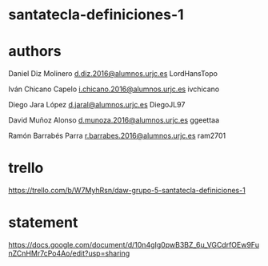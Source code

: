 # santatecla-definiciones-1
# authors

Daniel Diz Molinero	  d.diz.2016@alumnos.urjc.es	    LordHansTopo

Iván Chicano Capelo	  i.chicano.2016@alumnos.urjc.es	ivchicano

Diego Jara López	    d.jaral@alumnos.urjc.es	        DiegoJL97

David Muñoz Alonso	  d.munoza.2016@alumnos.urjc.es	  ggeettaa

Ramón Barrabés Parra	r.barrabes.2016@alumnos.urjc.es	ram2701

# trello 

https://trello.com/b/W7MyhRsn/daw-grupo-5-santatecla-definiciones-1

# statement

https://docs.google.com/document/d/10n4gIg0pwB3BZ_6u_VGCdrfOEw9FunZCnHMr7cPo4Ao/edit?usp=sharing

